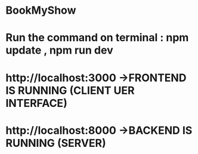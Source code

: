 # BookMyShow
# Run the command on terminal  :   npm update , npm run dev
 # http://localhost:3000   ->FRONTEND IS RUNNING (CLIENT UER INTERFACE)
 # http://localhost:8000   ->BACKEND IS RUNNING (SERVER)
 
